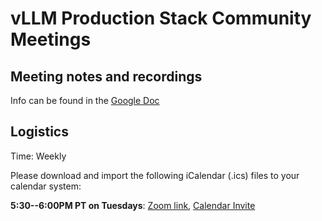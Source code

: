 # vLLM Production Stack Community Meetings

## Meeting notes and recordings

Info can be found in the [Google Doc](https://docs.google.com/document/d/1SCye2qgpwAFDptj8obBXVbSpBbKjb8fiVjH9HKK3OOw/edit?usp=sharing)

## Logistics

Time: Weekly

Please download and import the following iCalendar (.ics) files to your calendar system:

**5:30--6:00PM PT on Tuesdays**: [Zoom link](https://uchicago.zoom.us/j/6603596916?pwd=Z1E5MDRWUSt2am5XbEt4dTFkNGx6QT09), [Calendar Invite](prod_stack_community_meeting.ics)
